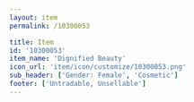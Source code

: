 ```yaml
---
layout: item
permalink: /10300053

title: Item
id: '10300053'
item_name: 'Dignified Beauty'
icon_url: 'item/icon/customize/10300053.png'
sub_header: ['Gender: Female', 'Cosmetic']
footer: ['Untradable, Unsellable']
---
```

